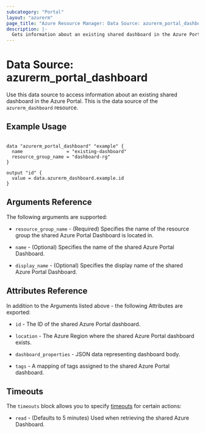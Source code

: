 ```yaml
---
subcategory: "Portal"
layout: "azurerm"
page_title: "Azure Resource Manager: Data Source: azurerm_portal_dashboard"
description: |-
  Gets information about an existing shared dashboard in the Azure Portal.
---
```


# Data Source: azurerm_portal_dashboard

Use this data source to access information about an existing shared dashboard in the Azure Portal. This is the data source of the `azurerm_dashboard` resource.

## Example Usage

```hcl

data "azurerm_portal_dashboard" "example" {
  name                = "existing-dashboard"
  resource_group_name = "dashboard-rg"
}

output "id" {
  value = data.azurerm_dashboard.example.id
}
```

## Arguments Reference

The following arguments are supported:

* `resource_group_name` - (Required) Specifies the name of the resource group the shared Azure Portal Dashboard is located in.

* `name` - (Optional) Specifies the name of the shared Azure Portal Dashboard.

* `display_name` - (Optional) Specifies the display name of the shared Azure Portal Dashboard.

## Attributes Reference

In addition to the Arguments listed above - the following Attributes are exported:

* `id` - The ID of the shared Azure Portal dashboard.

* `location` - The Azure Region where the shared Azure Portal dashboard exists.

* `dashboard_properties` - JSON data representing dashboard body.

* `tags` - A mapping of tags assigned to the shared Azure Portal dashboard.

## Timeouts

The `timeouts` block allows you to specify [timeouts](https://www.terraform.io/docs/configuration/resources.html#timeouts) for certain actions:

* `read` - (Defaults to 5 minutes) Used when retrieving the shared Azure Dashboard.

